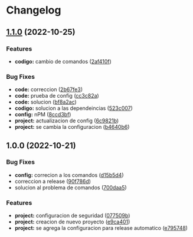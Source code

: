 # Changelog

## [1.1.0](https://github.com/dev-kess/demo-release/compare/v1.0.0...v1.1.0) (2022-10-25)


### Features

* **codigo:** cambio de comandos ([2af410f](https://github.com/dev-kess/demo-release/commit/2af410f2384386d5385429397e2069c17566a7be))


### Bug Fixes

* **code:** correccion ([2b67fe3](https://github.com/dev-kess/demo-release/commit/2b67fe3e30603582a2c98e2140f54ae27bd84484))
* **code:** prueba de config ([cc3c82a](https://github.com/dev-kess/demo-release/commit/cc3c82acc9cbe64b25a61e5cc9b968a1d0c14ab2))
* **code:** solucion ([bf8a2ac](https://github.com/dev-kess/demo-release/commit/bf8a2ac4706601c5cacfd4f6ca504fb8ac5e7a1b))
* **codigo:** solucion a las dependeincias ([523c007](https://github.com/dev-kess/demo-release/commit/523c0072db98f372868c9e65c2efa172850b2b12))
* **config:** nPM ([8ccd3bf](https://github.com/dev-kess/demo-release/commit/8ccd3bf9bd5b81a5c38d9fb45257784e4907af4b))
* **project:** actualizacion de config ([6c9821b](https://github.com/dev-kess/demo-release/commit/6c9821b07b78a8504565a20371068b67a3e742aa))
* **project:** se cambia la configuracion ([b4640b6](https://github.com/dev-kess/demo-release/commit/b4640b6ea63569f19be92781a2b28ce2d58998e3))

## 1.0.0 (2022-10-21)


### Bug Fixes

* **config:** correcion a los comandos ([d15b5d4](https://github.com/dev-kess/demo-release/commit/d15b5d41500689b855cb116d9cfd9602031c12c3))
* correccion a release ([90f786d](https://github.com/dev-kess/demo-release/commit/90f786dc82f83b2b30ac0f8037bc098b9fda3c0f))
* solucion al problema de comandos ([700daa5](https://github.com/dev-kess/demo-release/commit/700daa5110af8809ff5b62b2574bc1e6222e9092))


### Features

* **project:** configuracion de seguridad ([077509b](https://github.com/dev-kess/demo-release/commit/077509b762439b827d2446e20816da9c9151b929))
* **project:** creacion de nuevo proyecto ([e9ca401](https://github.com/dev-kess/demo-release/commit/e9ca401b205a55c8d9253389c2ed1ff04f70559a))
* **project:** se agrega la configuracion para release automatico ([e795748](https://github.com/dev-kess/demo-release/commit/e795748ce39dd477fe82a5aa29593557c99e6bd0))
